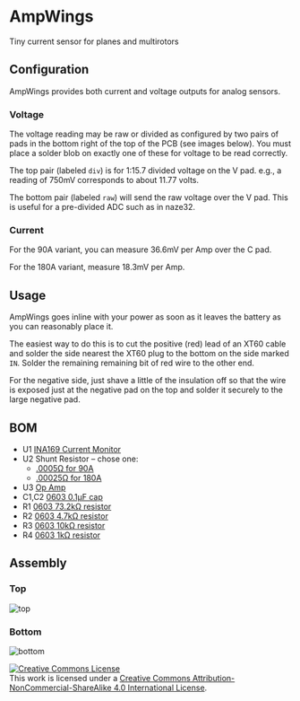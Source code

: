 # AmpWings
Tiny current sensor for planes and multirotors

## Configuration

AmpWings provides both current and voltage outputs for analog
sensors.

### Voltage

The voltage reading may be raw or divided as configured by two pairs
of pads in the bottom right of the top of the PCB (see images below).
You must place a solder blob on exactly one of these for voltage to be
read correctly.

The top pair (labeled `div`) is for 1:15.7 divided voltage on the V
pad.  e.g., a reading of 750mV corresponds to about 11.77 volts.

The bottom pair (labeled `raw`) will send the raw voltage over the V
pad.  This is useful for a pre-divided ADC such as in naze32.

### Current

For the 90A variant, you can measure 36.6mV per Amp over the C pad.

For the 180A variant, measure 18.3mV per Amp.

## Usage

AmpWings goes inline with your power as soon as it leaves the battery
as you can reasonably place it.

The easiest way to do this is to cut the positive (red) lead of an
XT60 cable and solder the side nearest the XT60 plug to the bottom on
the side marked `IN`.  Solder the remaining remaining bit of red wire
to the other end.

For the negative side, just shave a little of the insulation off so
that the wire is exposed just at the negative pad on the top and
solder it securely to the large negative pad.

## BOM

* U1 [INA169 Current Monitor](http://www.digikey.com/product-detail/en/0/296-26063-1-ND)
* U2 Shunt Resistor – chose one:
  * [.0005Ω for 90A](http://www.digikey.com/product-detail/en/CSS2725FTL500/CSS2725FTL500CT-ND)
  * [.00025Ω for 180A](http://www.digikey.com/product-detail/en/0/CSS2725FTL250CT-ND)
* U3 [Op Amp](http://www.digikey.com/product-detail/en/0/296-36218-1-ND)
* C1,C2 [0603 0.1μF cap](http://www.digikey.com/product-detail/en/GRM188R71C104KA01D/490-1532-1-ND/587771)
* R1 [0603 73.2kΩ resistor](http://www.digikey.com/product-detail/en/0/P73.2KHCT-ND)
* R2 [0603 4.7kΩ resistor](http://www.digikey.com/product-detail/en/0/P4.70KHCT-ND)
* R3 [0603 10kΩ resistor](http://www.digikey.com/product-detail/en/0/RMCF0603FT10K0CT-ND)
* R4 [0603 1kΩ resistor](http://www.digikey.com/product-detail/en/0/P1.00KHCT-ND)

## Assembly

### Top

![top](http://i.imgur.com/0cU4cir.png)

### Bottom

![bottom](http://i.imgur.com/NfhLJEU.png)

<a rel="license" href="http://creativecommons.org/licenses/by-nc-sa/4.0/"><img alt="Creative Commons License" style="border-width:0" src="https://i.creativecommons.org/l/by-nc-sa/4.0/88x31.png" /></a><br />This work is licensed under a <a rel="license" href="http://creativecommons.org/licenses/by-nc-sa/4.0/">Creative Commons Attribution-NonCommercial-ShareAlike 4.0 International License</a>.
